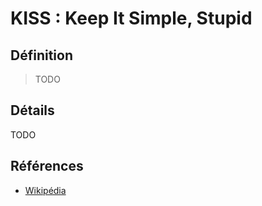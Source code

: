 # KISS : Keep It Simple, Stupid

## Définition

> TODO

## Détails

TODO

## Références

* [Wikipédia](TODO)
